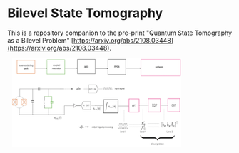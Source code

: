 # Bilevel State Tomography

This is a repository companion to the pre-print "Quantum State Tomography as a Bilevel Problem" [https://arxiv.org/abs/2108.03448](https://arxiv.org/abs/2108.03448).

<img src="flow.png" alt="" width="380" height="200" align="center" style="margin-left: 10px; margin-bottom: 10px;">
